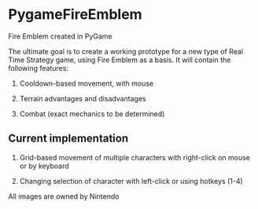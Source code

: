 # PygameFireEmblem
Fire Emblem created in PyGame

The ultimate goal is to create a working prototype for a new type of Real Time Strategy game, using Fire Emblem as a basis. It will contain the following features:

1) Cooldown-based movement, with mouse

2) Terrain advantages and disadvantages

3) Combat (exact mechanics to be determined)



## Current implementation

1) Grid-based movement of multiple characters with right-click on mouse or by keyboard

2) Changing selection of character with left-click or using hotkeys (1-4)

All images are owned by Nintendo
